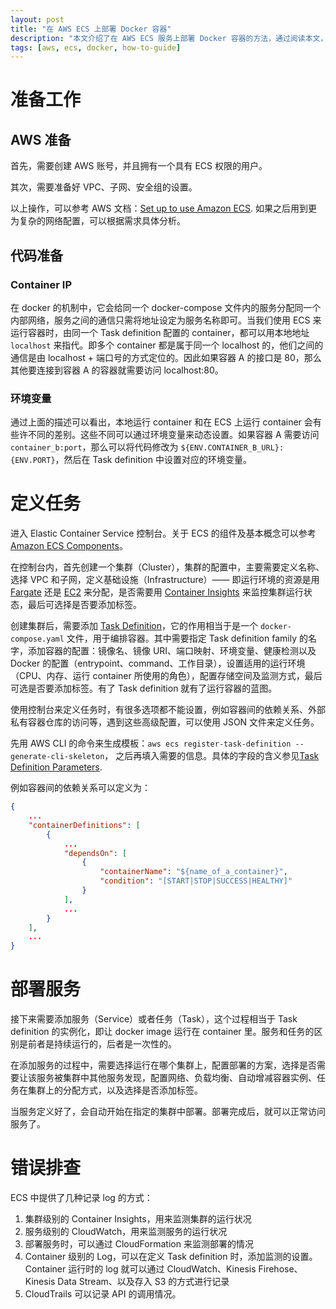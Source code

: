 ```yaml
---
layout: post
title: "在 AWS ECS 上部署 Docker 容器"
description: "本文介绍了在 AWS ECS 服务上部署 Docker 容器的方法，通过阅读本文，读者可以了解到基本的操作流程以及一些注意事项"
tags: [aws, ecs, docker, how-to-guide]
---
```


# 准备工作

## AWS 准备

首先，需要创建 AWS 账号，并且拥有一个具有 ECS 权限的用户。

其次，需要准备好 VPC、子网、安全组的设置。

以上操作，可以参考 AWS 文档：[Set up to use Amazon ECS](https://docs.aws.amazon.com/AmazonECS/latest/developerguide/get-set-up-for-amazon-ecs.html). 如果之后用到更为复杂的网络配置，可以根据需求具体分析。

## 代码准备

### Container IP

在 docker 的机制中，它会给同一个 docker-compose 文件内的服务分配同一个内部网络，服务之间的通信只需将地址设定为服务名称即可。当我们使用 ECS 来运行容器时，由同一个 Task definition 配置的 container，都可以用本地地址 `localhost` 来指代。即多个 container 都是属于同一个 localhost 的，他们之间的通信是由 localhost + 端口号的方式定位的。因此如果容器 A 的接口是 80，那么其他要连接到容器 A 的容器就需要访问 localhost:80。

### 环境变量

通过上面的描述可以看出，本地运行 container 和在 ECS 上运行 container 会有些许不同的差别。这些不同可以通过环境变量来动态设置。如果容器 A 需要访问 `container_b:port`，那么可以将代码修改为 `${ENV.CONTAINER_B_URL}:{ENV.PORT}`，然后在 Task definition 中设置对应的环境变量。

# 定义任务

进入 Elastic Container Service 控制台。关于 ECS 的组件及基本概念可以参考[Amazon ECS Components](https://docs.aws.amazon.com/AmazonECS/latest/developerguide/welcome-features.html)。

在控制台内，首先创建一个集群（Cluster），集群的配置中，主要需要定义名称、选择 VPC 和子网，定义基础设施（Infrastructure）—— 即运行环境的资源是用 [Fargate](https://docs.aws.amazon.com/AmazonECS/latest/developerguide/AWS_Fargate.html) 还是 [EC2](https://docs.aws.amazon.com/ec2/?icmpid=docs_homepage_compute) 来分配，是否需要用 [Container Insights](https://docs.aws.amazon.com/AmazonECS/latest/developerguide/cloudwatch-container-insights.html) 来监控集群运行状态，最后可选择是否要添加标签。

创建集群后，需要添加 [Task Definition](https://docs.aws.amazon.com/AmazonECS/latest/developerguide/task_definitions.html)，它的作用相当于是一个 `docker-compose.yaml` 文件，用于编排容器。其中需要指定 Task definition family 的名字，添加容器的配置：镜像名、镜像 URI、端口映射、环境变量、健康检测以及 Docker 的配置（entrypoint、command、工作目录），设置适用的运行环境（CPU、内存、运行 container 所使用的角色），配置存储空间及监测方式，最后可选是否要添加标签。有了 Task definition 就有了运行容器的蓝图。

使用控制台来定义任务时，有很多选项都不能设置，例如容器间的依赖关系、外部私有容器仓库的访问等，遇到这些高级配置，可以使用 JSON 文件来定义任务。

先用 AWS CLI 的命令来生成模板：`aws ecs register-task-definition --generate-cli-skeleton`， 之后再填入需要的信息。具体的字段的含义参见[Task Definition Parameters](https://docs.aws.amazon.com/AmazonECS/latest/developerguide/task_definition_parameters.html).

例如容器间的依赖关系可以定义为：
```json
{
    ...
    "containerDefinitions": [
        {
            ...
            "dependsOn": [
                {
                    "containerName": "${name_of_a_container}",
                    "condition": "[START|STOP|SUCCESS|HEALTHY]"
                }
            ],
            ...
        }
    ],
    ...
}
```

# 部署服务

接下来需要添加服务（Service）或者任务（Task），这个过程相当于 Task definition 的实例化，即让 docker image 运行在 container 里。服务和任务的区别是前者是持续运行的，后者是一次性的。

在添加服务的过程中，需要选择运行在哪个集群上，配置部署的方案，选择是否需要让该服务被集群中其他服务发现，配置网络、负载均衡、自动增减容器实例、任务在集群上的分配方式，以及选择是否添加标签。

当服务定义好了，会自动开始在指定的集群中部署。部署完成后，就可以正常访问服务了。

# 错误排查

ECS 中提供了几种记录 log 的方式：
1. 集群级别的 Container Insights，用来监测集群的运行状况
2. 服务级别的 CloudWatch，用来监测服务的运行状况
3. 部署服务时，可以通过 CloudFormation 来监测部署的情况
4. Container 级别的 Log，可以在定义 Task definition 时，添加监测的设置。Container 运行时的 log 就可以通过 CloudWatch、Kinesis Firehose、Kinesis Data Stream、以及存入 S3 的方式进行记录
5. CloudTrails 可以记录 API 的调用情况。
